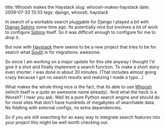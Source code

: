 title: Whoosh makes the Haystack
slug: whoosh-makes-haystack
date: 2009-07-20 13:33
tags: django, whoosh, haystack

In search of a workable search pluggable for Django I played a bit with [Django Sphinx](http://code.google.com/p/django-sphinx/) some time ago. Its potentially nice but involves a lot of work to configure [Sphinx](http://sphinxsearch.com/) itself. So it was difficult enough to configure for me to drop it.

But now with [Haystack](http://haystacksearch.org/) there seems to be a new project that tries to be for search what [South](http://south.aeracode.org/) is for migrations: awesome. 

So since I am working on a major update for this site anyway I thought I'd give it a shot and finally implement a search function. To make a short story even shorter: I was done in about 30 minutes. (That includes almost going crazy because I got no search results and realizing I made a typo...)

What makes the whole thing nice is the fact, that its able to use [Whoosh](http://whoosh.ca/) (which itself is a quite an awesome name already). 'And what the heck is a Woosh?' I hear you ask. Well its a pure Python search engine and should do for most sites that don't have hundreds of megabytes of searchable data. No fiddling with external configs, no extra dependencies.

So if you are still searching for an easy way to integrate search features into your project this might be well worth checking out.
